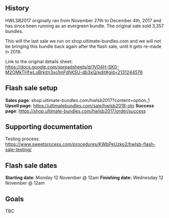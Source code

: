 <!-- TITLE: HWLSB Flash Sale -->
<!-- SUBTITLE: All details surrounding HWLSB2018 Flash Sale -->

## History
HWLSB2017 originally ran from November 27th to December 4th, 2017 and has since been running as an evergreen bundle.  The original sale sold 3,357 bundles.

This will the last sale we run on shop.ultimate-bundles.com and we will not be bringing this bundle back again after the flash sale, until it gets re-made in 2019.

Link to the original details sheet: https://docs.google.com/spreadsheets/d/1VD4H-SK0-M2OMkTHfwLuBrkitn3xo1mFdhKSU-db3xQ/edit#gid=2131244576

## Flash sale setup
**Sales page**: shop.ultimate-bundles.com/hwlsb2017?content=option_1
**Upsell page**: https://ultimatebundles.com/sale/hwlsb2018-oto
**Success page**: https://shop.ultimate-bundles.com/hwlsb2017/order/success

## Supporting documentation
Testing process: https://www.sweetprocess.com/procedures/KWbPeUzko2/hwlsb-flash-sale-testing/

## Flash sale dates
**Starting date**: Monday 12 November @ 12am
**Finishing date:** Wednesday 12 November @ 12am 

## Goals
TBC

